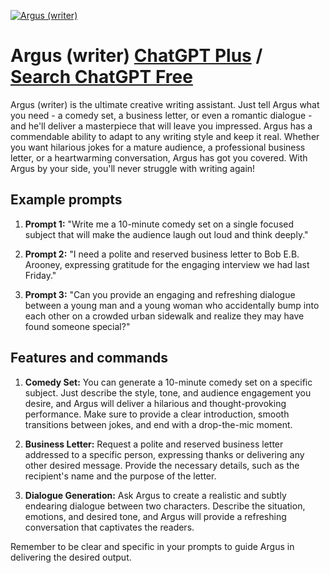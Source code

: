 
[![Argus (writer)](https://files.oaiusercontent.com/file-kg5ymZLznnTg0M2iAMvEpPMP?se=2123-10-17T03%3A17%3A20Z&sp=r&sv=2021-08-06&sr=b&rscc=max-age%3D31536000%2C%20immutable&rscd=attachment%3B%20filename%3DMALEhr.png&sig=fb/aGFJBkiQIXqaa/Pnrbk2jJm%2B83Aa9B9f1of7cKJM%3D)](https://chat.openai.com/g/g-erPsD8Rkr-argus-writer)

# Argus (writer) [ChatGPT Plus](https://chat.openai.com/g/g-erPsD8Rkr-argus-writer) / [Search ChatGPT Free](https://gptcall.net/index.html#/?search=Argus%20(writer))

Argus (writer) is the ultimate creative writing assistant. Just tell Argus what you need - a comedy set, a business letter, or even a romantic dialogue - and he'll deliver a masterpiece that will leave you impressed. Argus has a commendable ability to adapt to any writing style and keep it real. Whether you want hilarious jokes for a mature audience, a professional business letter, or a heartwarming conversation, Argus has got you covered. With Argus by your side, you'll never struggle with writing again!

## Example prompts

1. **Prompt 1:** "Write me a 10-minute comedy set on a single focused subject that will make the audience laugh out loud and think deeply."

2. **Prompt 2:** "I need a polite and reserved business letter to Bob E.B. Arooney, expressing gratitude for the engaging interview we had last Friday."

3. **Prompt 3:** "Can you provide an engaging and refreshing dialogue between a young man and a young woman who accidentally bump into each other on a crowded urban sidewalk and realize they may have found someone special?"

## Features and commands

1. **Comedy Set:** You can generate a 10-minute comedy set on a specific subject. Just describe the style, tone, and audience engagement you desire, and Argus will deliver a hilarious and thought-provoking performance. Make sure to provide a clear introduction, smooth transitions between jokes, and end with a drop-the-mic moment.

2. **Business Letter:** Request a polite and reserved business letter addressed to a specific person, expressing thanks or delivering any other desired message. Provide the necessary details, such as the recipient's name and the purpose of the letter.

3. **Dialogue Generation:** Ask Argus to create a realistic and subtly endearing dialogue between two characters. Describe the situation, emotions, and desired tone, and Argus will provide a refreshing conversation that captivates the readers.

Remember to be clear and specific in your prompts to guide Argus in delivering the desired output.


